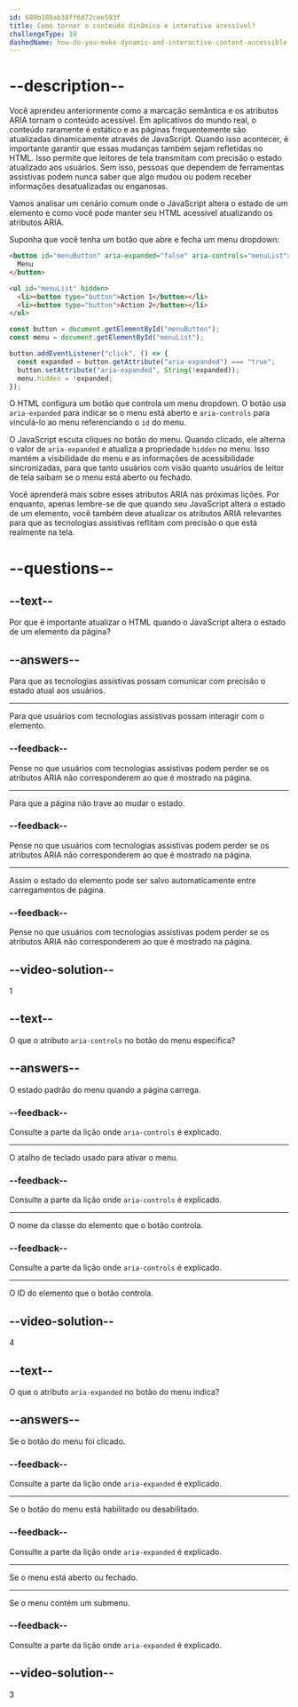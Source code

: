 ```yaml
---
id: 689b189ab38ff6d72cee593f
title: Como tornar o conteúdo dinâmico e interativo acessível?
challengeType: 19
dashedName: how-do-you-make-dynamic-and-interactive-content-accessible
---
```


# --description--

Você aprendeu anteriormente como a marcação semântica e os atributos ARIA tornam o conteúdo acessível. Em aplicativos do mundo real, o conteúdo raramente é estático e as páginas frequentemente são atualizadas dinamicamente através de JavaScript. Quando isso acontecer, é importante garantir que essas mudanças também sejam refletidas no HTML. Isso permite que leitores de tela transmitam com precisão o estado atualizado aos usuários. Sem isso, pessoas que dependem de ferramentas assistivas podem nunca saber que algo mudou ou podem receber informações desatualizadas ou enganosas.

Vamos analisar um cenário comum onde o JavaScript altera o estado de um elemento e como você pode manter seu HTML acessível atualizando os atributos ARIA.

Suponha que você tenha um botão que abre e fecha um menu dropdown:

```html
<button id="menuButton" aria-expanded="false" aria-controls="menuList">
  Menu
</button>

<ul id="menuList" hidden>
  <li><button type="button">Action 1</button></li>
  <li><button type="button">Action 2</button></li>
</ul>
```

```js
const button = document.getElementById("menuButton");
const menu = document.getElementById("menuList");

button.addEventListener("click", () => {
  const expanded = button.getAttribute("aria-expanded") === "true";
  button.setAttribute("aria-expanded", String(!expanded));
  menu.hidden = !expanded;
});
```

O HTML configura um botão que controla um menu dropdown. O botão usa `aria-expanded` para indicar se o menu está aberto e `aria-controls` para vinculá-lo ao menu referenciando o `id` do menu.

O JavaScript escuta cliques no botão do menu. Quando clicado, ele alterna o valor de `aria-expanded` e atualiza a propriedade `hidden` no menu. Isso mantém a visibilidade do menu e as informações de acessibilidade sincronizadas, para que tanto usuários com visão quanto usuários de leitor de tela saibam se o menu está aberto ou fechado.

Você aprenderá mais sobre esses atributos ARIA nas próximas lições. Por enquanto, apenas lembre-se de que quando seu JavaScript altera o estado de um elemento, você também deve atualizar os atributos ARIA relevantes para que as tecnologias assistivas reflitam com precisão o que está realmente na tela.

# --questions--

## --text--

Por que é importante atualizar o HTML quando o JavaScript altera o estado de um elemento da página?

## --answers--

Para que as tecnologias assistivas possam comunicar com precisão o estado atual aos usuários.

---

Para que usuários com tecnologias assistivas possam interagir com o elemento.

### --feedback--

Pense no que usuários com tecnologias assistivas podem perder se os atributos ARIA não corresponderem ao que é mostrado na página.

---

Para que a página não trave ao mudar o estado.

### --feedback--

Pense no que usuários com tecnologias assistivas podem perder se os atributos ARIA não corresponderem ao que é mostrado na página.

---

Assim o estado do elemento pode ser salvo automaticamente entre carregamentos de página.

### --feedback--

Pense no que usuários com tecnologias assistivas podem perder se os atributos ARIA não corresponderem ao que é mostrado na página.

## --video-solution--

1

## --text--

O que o atributo `aria-controls` no botão do menu especifica?

## --answers--

O estado padrão do menu quando a página carrega.

### --feedback--

Consulte a parte da lição onde `aria-controls` é explicado.

---

O atalho de teclado usado para ativar o menu.

### --feedback--

Consulte a parte da lição onde `aria-controls` é explicado.

---

O nome da classe do elemento que o botão controla.

### --feedback--

Consulte a parte da lição onde `aria-controls` é explicado.

---

O ID do elemento que o botão controla.

## --video-solution--

4

## --text--

O que o atributo `aria-expanded` no botão do menu indica?

## --answers--

Se o botão do menu foi clicado.

### --feedback--

Consulte a parte da lição onde `aria-expanded` é explicado.

---

Se o botão do menu está habilitado ou desabilitado.

### --feedback--

Consulte a parte da lição onde `aria-expanded` é explicado.

---

Se o menu está aberto ou fechado.

---

Se o menu contém um submenu.

### --feedback--

Consulte a parte da lição onde `aria-expanded` é explicado.

## --video-solution--

3
